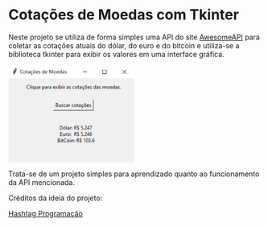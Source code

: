 # Cotações de Moedas com Tkinter

Neste projeto se utiliza de forma simples uma API do site 
[AwesomeAPI](https://docs.awesomeapi.com.br/api-de-moedas)
para coletar as cotações atuais do dólar, do euro e do bitcoin
e utiliza-se a biblioteca tkinter para exibir os valores em
uma interface gráfica.

<img src="images/tkinter1.PNG" width="250px" align="center"/>

Trata-se de um projeto simples para aprendizado quanto ao
funcionamento da API mencionada.

Créditos da ideia do projeto: 

[Hashtag Programação](https://www.youtube.com/watch?v=AiBC01p58oI&t=103s&ab_channel=HashtagPrograma%C3%A7%C3%A3o)
